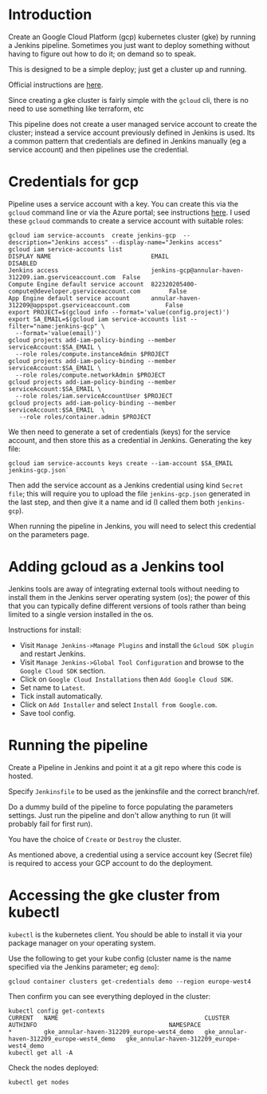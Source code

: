 # Introduction

Create an Google Cloud Platform (gcp) kubernetes cluster (gke) by running a Jenkins pipeline. Sometimes you just want to deploy something without having to figure out how to do it; on demand so to speak.

This is designed to be a simple deploy; just get a cluster up and running.

Official instructions are [here](https://cloud.google.com/kubernetes-engine/docs/how-to/creating-a-regional-cluster).

Since creating a gke cluster is fairly simple with the `gcloud` cli, there is no need to use something like terraform, etc

This pipeline does not create a user managed service account to create the cluster; instead a service account previously defined in Jenkins is used. Its a common pattern that credentials are defined in Jenkins manually (eg a service account) and then pipelines use the credential.

# Credentials for gcp

Pipeline uses a service account with a key. You can create this via the `gcloud` command line or via the Azure portal; see instructions [here](https://cloud.google.com/iam/docs/creating-managing-service-accounts). I used these `gcloud` commands to create a service account with suitable roles:
```
gcloud iam service-accounts  create jenkins-gcp  --description="Jenkins access" --display-name="Jenkins access"
gcloud iam service-accounts list
DISPLAY NAME                            EMAIL                                                     DISABLED
Jenkins access                          jenkins-gcp@annular-haven-312209.iam.gserviceaccount.com  False
Compute Engine default service account  822320205400-compute@developer.gserviceaccount.com        False
App Engine default service account      annular-haven-312209@appspot.gserviceaccount.com          False
export PROJECT=$(gcloud info --format='value(config.project)')
export SA_EMAIL=$(gcloud iam service-accounts list --filter="name:jenkins-gcp" \
  --format='value(email)')
gcloud projects add-iam-policy-binding --member serviceAccount:$SA_EMAIL \
  --role roles/compute.instanceAdmin $PROJECT
gcloud projects add-iam-policy-binding --member serviceAccount:$SA_EMAIL \
  --role roles/compute.networkAdmin $PROJECT
gcloud projects add-iam-policy-binding --member serviceAccount:$SA_EMAIL \
  --role roles/iam.serviceAccountUser $PROJECT
gcloud projects add-iam-policy-binding --member serviceAccount:$SA_EMAIL  \
   --role roles/container.admin $PROJECT
```

We then need to generate a set of credentials (keys) for the service account, and then store this as a credential in Jenkins. Generating the key file:
```
gcloud iam service-accounts keys create --iam-account $SA_EMAIL jenkins-gcp.json`
```
Then add the service account as a Jenkins credential using kind `Secret file`; this will require you to upload the file `jenkins-gcp.json` generated in the last step, and then give it a name and id (I called them both `jenkins-gcp`).

When running the pipeline in Jenkins, you will need to select this credential on the parameters page.

# Adding gcloud as a Jenkins tool

Jenkins tools are away of integrating external tools without needing to install them in the Jenkins server operating system (os); the power of this that you can typically define different versions of tools rather than being limited to a single version installed in the os.

Instructions for install:
* Visit `Manage Jenkins->Manage Plugins` and install the `Gcloud SDK plugin` and restart Jenkins. 
* Visit `Manage Jenkins->Global Tool Configuration` and browse to the `Google Cloud SDK` section. 
* Click on `Google Cloud Installations` then `Add Google Cloud SDK`.
* Set name to `Latest`.
* Tick install automatically.
* Click on `Add Installer` and select `Install from Google.com`.
* Save tool config.

# Running the pipeline

Create a Pipeline in Jenkins and point it at a git repo where this code is hosted. 

Specify `Jenkinsfile` to be used as the jenkinsfile and the correct branch/ref.

Do a dummy build of the pipeline to force populating the parameters settings. Just run the pipeline and don't allow anything to run (it will probably fail for first run).

You have the choice of `Create` or `Destroy` the cluster.

As mentioned above, a credential using a service account key (Secret file) is required to access your GCP account to do the deployment.

# Accessing the gke cluster from kubectl

`kubectl` is the kubernetes client. You should be able to install it via your package manager on your operating system.

Use the following to get your kube config (cluster name is the name specified via the Jenkins parameter; eg `demo`):

```
gcloud container clusters get-credentials demo --region europe-west4
```

Then confirm you can see everything deployed in the cluster:

```
kubectl config get-contexts
CURRENT   NAME                                         CLUSTER                                      AUTHINFO                                     NAMESPACE
*         gke_annular-haven-312209_europe-west4_demo   gke_annular-haven-312209_europe-west4_demo   gke_annular-haven-312209_europe-west4_demo   
kubectl get all -A
```

Check the nodes deployed:
```
kubectl get nodes
```
